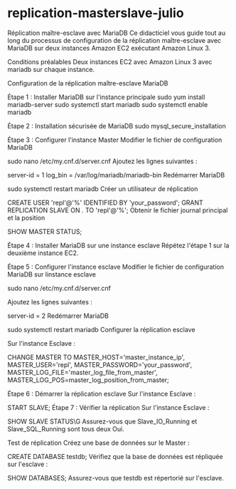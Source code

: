 # replication-masterslave-julio
Réplication maître-esclave avec MariaDB
Ce didacticiel vous guide tout au long du processus de configuration de la réplication maître-esclave avec MariaDB sur deux instances Amazon EC2 exécutant Amazon Linux 3.

Conditions préalables
Deux instances EC2 avec Amazon Linux 3 avec mariadb sur chaque instance.

Configuration de la réplication maître-esclave MariaDB

Étape 1 : Installer MariaDB sur l'instance principale
sudo yum install mariadb-server
sudo systemctl start mariadb
sudo systemctl enable mariadb

Étape 2 : Installation sécurisée de MariaDB
sudo mysql_secure_installation

Étape 3 : Configurer l'instance Master
Modifier le fichier de configuration MariaDB

sudo nano /etc/my.cnf.d/server.cnf
Ajoutez les lignes suivantes :

server-id = 1
log_bin = /var/log/mariadb/mariadb-bin
Redémarrer MariaDB

sudo systemctl restart mariadb
Créer un utilisateur de réplication

CREATE USER 'repl'@'%' IDENTIFIED BY 'your_password';
GRANT REPLICATION SLAVE ON *.* TO 'repl'@'%';
Obtenir le fichier journal principal et la position

SHOW MASTER STATUS;

Étape 4 : Installer MariaDB sur une instance esclave
Répétez l'étape 1 sur la deuxième instance EC2.

Étape 5 : Configurer l'instance esclave
Modifier le fichier de configuration MariaDB sur linstance esclave

sudo nano /etc/my.cnf.d/server.cnf

Ajoutez les lignes suivantes :

server-id = 2
Redémarrer MariaDB

sudo systemctl restart mariadb
Configurer la réplication esclave

Sur l'instance Esclave :

CHANGE MASTER TO
  MASTER_HOST='master_instance_ip',
  MASTER_USER='repl',
  MASTER_PASSWORD='your_password',
  MASTER_LOG_FILE='master_log_file_from_master',
  MASTER_LOG_POS=master_log_position_from_master;
  
Étape 6 : Démarrer la réplication esclave Sur l'instance Esclave :

START SLAVE;
Étape 7 : Vérifier la réplication Sur l'instance Esclave :

SHOW SLAVE STATUS\G
Assurez-vous que Slave_IO_Running et Slave_SQL_Running sont tous deux Oui.

Test de réplication
Créez une base de données sur le Master :

CREATE DATABASE testdb;
Vérifiez que la base de données est répliquée sur l'esclave :

SHOW DATABASES;
Assurez-vous que testdb est répertorié sur l'esclave.
